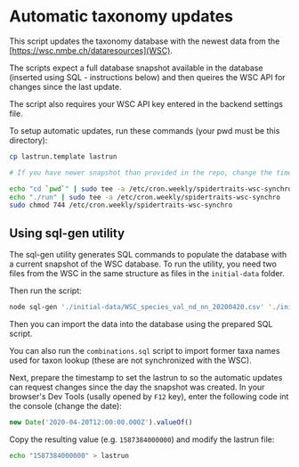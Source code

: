 # Automatic taxonomy updates

This script updates the taxonomy database with the newest data from the [https://wsc.nmbe.ch/dataresources](WSC).

The scripts expect a full database snapshot available in the database (inserted using SQL - instructions below) and then queires the WSC API for changes since the last update.

The script also requires your WSC API key entered in the backend settings file.

To setup automatic updates, run these commands (your pwd must be this directory):

```sh
cp lastrun.template lastrun

# If you have newer snapshot than provided in the repo, change the timestamp in the lastrun to match the date of your snapsot

echo "cd `pwd`" | sudo tee -a /etc/cron.weekly/spidertraits-wsc-synchro
echo "./run" | sudo tee -a /etc/cron.weekly/spidertraits-wsc-synchro
sudo chmod 744 /etc/cron.weekly/spidertraits-wsc-synchro
```

## Using sql-gen utility

The sql-gen utility generates SQL commands to populate the database with a current snapshot of the WSC database. To run the utility, you need two files from the WSC in the same structure as files in the `initial-data` folder.

Then run the script:

```sh
node sql-gen './initial-data/WSC_species_val_nd_nn_20200420.csv' './initial-data/WSC_species_syn_homrep_20200420.csv' > ./taxonomy.sql
```

Then you can import the data into the database using the prepared SQL script.

You can also run the `combinations.sql` script to import former taxa names used for taxon lookup (these are not synchronized with the WSC).

Next, prepare the timestamp to set the lastrun to so the automatic updates can request changes since the day the snapshot was created. In your browser's Dev Tools (usally opened by `F12` key), enter the following code int the console (change the date):

```javascript
new Date('2020-04-20T12:00:00.000Z').valueOf()
```

Copy the resulting value (e.g. `1587384000000`) and modify the lastrun file:

```sh
echo "1587384000000" > lastrun
```
